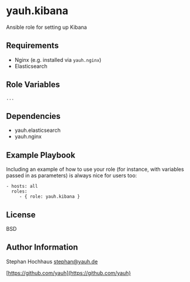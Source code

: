 # yauh.kibana
Ansible role for setting up Kibana

## Requirements
- Nginx (e.g. installed via `yauh.nginx`)
- Elasticsearch

## Role Variables

```
...
```

## Dependencies
- yauh.elasticsearch
- yauh.nginx

## Example Playbook
Including an example of how to use your role (for instance, with variables passed in as parameters) is always nice for users too:

```
- hosts: all
  roles:
     - { role: yauh.kibana }
```

## License
BSD

## Author Information
Stephan Hochhaus stephan@yauh.de

[https://github.com/yauh](https://github.com/yauh)
